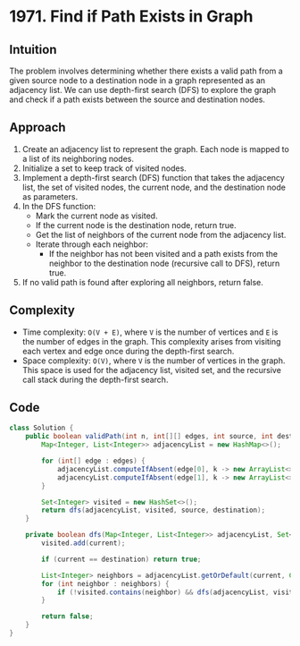 # 1971. Find if Path Exists in Graph

## Intuition

The problem involves determining whether there exists a valid path from a given source node to a destination node in a graph represented as an adjacency list. We can use depth-first search (DFS) to explore the graph and check if a path exists between the source and destination nodes.

## Approach

1. Create an adjacency list to represent the graph. Each node is mapped to a list of its neighboring nodes.
2. Initialize a set to keep track of visited nodes.
3. Implement a depth-first search (DFS) function that takes the adjacency list, the set of visited nodes, the current node, and the destination node as parameters.
4. In the DFS function:
   - Mark the current node as visited.
   - If the current node is the destination node, return true.
   - Get the list of neighbors of the current node from the adjacency list.
   - Iterate through each neighbor:
     - If the neighbor has not been visited and a path exists from the neighbor to the destination node (recursive call to DFS), return true.
5. If no valid path is found after exploring all neighbors, return false.

## Complexity

- Time complexity: `O(V + E)`, where `V` is the number of vertices and `E` is the number of edges in the graph. This complexity arises from visiting each vertex and edge once during the depth-first search.
- Space complexity: `O(V)`, where `V` is the number of vertices in the graph. This space is used for the adjacency list, visited set, and the recursive call stack during the depth-first search.

## Code

```java
class Solution {
    public boolean validPath(int n, int[][] edges, int source, int destination) {
        Map<Integer, List<Integer>> adjacencyList = new HashMap<>();

        for (int[] edge : edges) {
            adjacencyList.computeIfAbsent(edge[0], k -> new ArrayList<>()).add(edge[1]);
            adjacencyList.computeIfAbsent(edge[1], k -> new ArrayList<>()).add(edge[0]);
        }

        Set<Integer> visited = new HashSet<>();
        return dfs(adjacencyList, visited, source, destination);
    }

    private boolean dfs(Map<Integer, List<Integer>> adjacencyList, Set<Integer> visited, int current, int destination) {
        visited.add(current);

        if (current == destination) return true;

        List<Integer> neighbors = adjacencyList.getOrDefault(current, Collections.emptyList());
        for (int neighbor : neighbors) {
            if (!visited.contains(neighbor) && dfs(adjacencyList, visited, neighbor, destination)) return true;
        }

        return false;
    }
}
```
